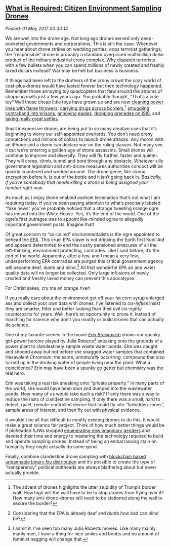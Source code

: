  
[What is Required: Citizen Environment Sampling Drones](http://analyzethedatanotthedrivel.org/2017/04/30/what-is-required-citizen-environment-sampling-drones/)
------------------------------------------------------------------------------------------------------------------------------------

*Posted: 01 May 2017 00:34:14*

We are well into the drone age. Not long ago drones served only
deep-pocketed governments and corporations. This is still the case.
Whenever you hear about drone strikes on wedding parties, oops terrorist
gatherings, the “responsible” drone is probably a standard overpriced
multimillion dollar product of the military industrial crony complex.
Why dispatch terrorists with a few bullets when you can spend millions
of newly created and freshly taxed dollars instead? War may be hell but
business is business.

If things had been left to the druthers of the crony crowd the cozy
world of cost-plus drones would have lasted forever but then technology
happened. Remember those annoying toy quadcopters that flew around the
atriums of shopping malls just a few years ago. You probably thought,
“That’s a cute toy” Well those cheap little toys have grown up and are
now [cleaning power lines with flame
throwers](http://www.popularmechanics.com/flight/drones/a25282/flame-throwing-drones/),
[carrying drugs across
borders](http://dailycaller.com/2016/03/30/narco-drones-the-cartels-newest-tech-savvy-smuggling-sop-spooks-security-experts/),[^5375a]
[smuggling contraband into
prisons](https://www.washingtonpost.com/local/prisons-try-to-stop-drones-from-delivering-drugs-porn-and-cellphones-to-inmates/2016/10/12/645fb102-800c-11e6-8d0c-fb6c00c90481_story.html),
[annoying eagles](https://www.youtube.com/watch?v=vdgvlHH3JSA),
[dropping grenades on
ISIS](http://nypost.com/2017/03/16/war-against-isis-now-involves-shuttlecock-grenades-dropped-by-drones/),
and [taking really great
selfies](https://www.youtube.com/watch?v=FZOgy5V9imI).

Small inexpensive drones are being put to so many creative uses that
it’s beginning to worry our self-appointed overlords. You don’t need
crony connections and millions of dollars to launch drone attacks. Any
moron with an iPhone and a drone can declare war on the ruling classes.
Not many see it but we’re entering a golden age of drone assassins.
Small drones will continue to improve and diversify. They will fly
further, faster and quieter. They will creep, climb, tunnel and bore
through any obstacle. Whatever silly government legislation and
anti-drone measures authorities concoct will be quickly countered and
worked around. The drone genie, like strong encryption before it, is out
of the bottle and it isn’t going back in. *Basically, if you’re somebody
that needs killing a drone is being assigned your number right now.*

As much as I enjoy drone enabled asshole termination that’s not what I
am requiring today. If you’ve been paying attention to what’s precisely
labeled “fake news” you’ve probably noticed that a strange tweeting
orange ogre has moved into the White House. Yes, it’s the end of the
world. One of the ogre’s first outrages was to appoint like-minded ogres
to allegedly important government posts. Imagine that!

Of great concern to “so-called” environmentalists is the ogre appointed
to behead the [EPA](https://www.epa.gov/). This cruel EPA slayer is not
drinking the Earth first Kool-Aid and appears determined to end the
cushy pensioned sinecures of all the left-thinking, environment
protecting, comrades. Like I said before, it’s the end of the world.
Apparently, after a few, and I mean a very few, underperforming EPA
comrades are purged this critical government agency will become deaf,
dumb and blind.[^5375b] All that wonderful EPA air and water quality data
will no longer be collected. Only large infusions of newly created and
freshly taxed money can prevent this apocalypse.

For Christ sakes, cry me an orange river!

If you really care about the environment get off your fat corn syrup
enlarged ass and collect your own data with drones. I’ve listened to
*cis-lefties* insist they are smarter, fitter and better looking than
their evil *cis-righty* counterparts for years. Well, here’s an
opportunity to prove it. Instead of marching for science why don’t you
modify or build drones that can actually do science.

One of my favorite scenes in the movie [*Erin
Brockovich*](https://en.wikipedia.org/wiki/Erin_Brockovich_(film)) shows
our spunky girl-power heroine played by Julia Roberts[^5375c] sneaking
onto the grounds of a power plant to clandestinely sample waste water
ponds. She was caught and shooed away but not before she snagged water
samples that contained Hexavalent Chromium: the same, *unnaturally
occurring*, compound that also turned up in the drinking water of people
living near the plant. What a coincidence? Erin may have been a spunky
go getter but chemistry was the real hero.

Erin was taking a real risk sneaking onto “private property.” In many
parts of the world, she would have been shot and dumped into the
wastewater ponds. How many of us would take such a risk? If only there
was a way to reduce the risks of clandestine sampling. If only there was
a small, hard to detect, quiet, remote-controlled device that could fly
into “forbidden zones”, sample areas of interest, and then fly out with
physical evidence.

It wouldn’t be all that difficult to modify existing drones to do this.
It would make a great science fair project. Think of how much better
things would be if pinheaded SJWs stopped [enumerating new imaginary
genders](http://ageofshitlords.com/complete-list-of-all-tumblr-sexualities-so-far)
and devoted their time and energy to mastering the technology required
to build and operate sampling drones. Instead of being an embarrassing
stain on humanity they might actually do some good.

Finally, combine clandestine drone sampling with [blockchain based
unbannable binary file distribution](https://lbry.io/learn) and it’s
possible to create the type of “transparency” political buttheads are
always blathering about but never actually provide.

[^5375a]: The advent of drones highlights the utter stupidity of Trump’s
    border wall. How high will the wall have to be to stop drones from
    flying over it? How many anti-drone-drones will need to be stationed
    along the wall to secure the border?

[^5375b]: Considering that the EPA is already deaf and dumb how bad can
    blind be?

[^5375c]: I admit it; I’ve seen too many Julia Roberts movies. Like many
    mainly manly men, I have a thing for nice smiles and boobs and no
    amount of feminist nagging will change that.
